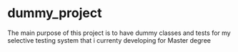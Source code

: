# dummy_project
The main purpose of this project is to have dummy classes and tests for my selective testing system that i currenty developing for Master degree
